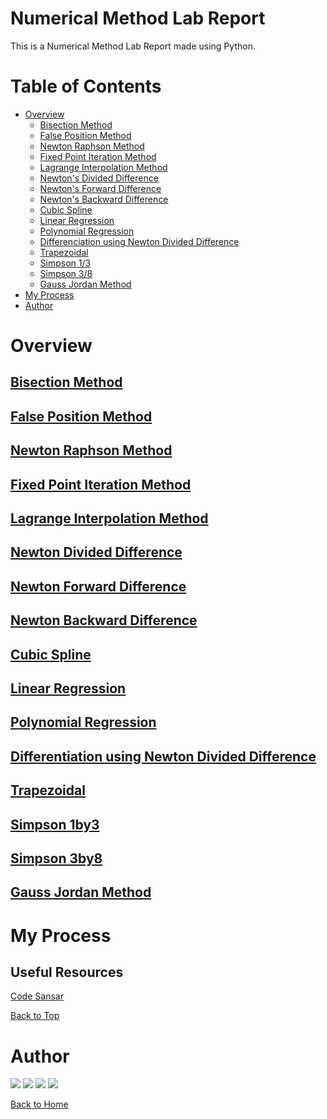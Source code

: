 # Numerical Method Lab Report

This is a Numerical Method Lab Report made using Python.

# Table of Contents

- [Overview](#overview)
    - [Bisection Method](#bisection-method)
    - [False Position Method](#false-position-method)
    - [Newton Raphson Method](#newton-raphson-method)
    - [Fixed Point Iteration Method](#fixed-point-iteration-method)
    - [Lagrange Interpolation Method](#lagrange-interpolation-method)
    - [Newton's Divided Difference](#newton-divided-difference)
    - [Newton's Forward Difference](#newton-forward-difference)
    - [Newton's Backward Difference](#newton-backward-difference)
    - [Cubic Spline](#cubic-spline)
    - [Linear Regression](#linear-regression)
    - [Polynomial Regression](#polynomial-regression)
    - [Differenciation using Newton Divided Difference](#differentiation-using-newton-divided-difference)
    - [Trapezoidal](#trapezoidal)
    - [Simpson 1/3](#simpson-1by3)
    - [Simpson 3/8](#simpson-3by8)
    - [Gauss Jordan Method](#gauss-jordan-method)
- [My Process](#my-process)
- [Author](#author)

# Overview

## [Bisection Method](./doc/Lab01.md)

## [False Position Method](./doc/Lab02.md)

## [Newton Raphson Method](./doc/Lab03.md)

## [Fixed Point Iteration Method](./doc/Lab04.md)

## [Lagrange Interpolation Method](./doc/Lab05.md)

## [Newton Divided Difference](./doc/Lab06.md)

## [Newton Forward Difference](./doc/Lab07.md)

## [Newton Backward Difference](./doc/Lab08.md)

## [Cubic Spline](./doc/Lab09.md)

## [Linear Regression](./doc/Lab10.md)

## [Polynomial Regression](./doc/Lab11.md)

## [Differentiation using Newton Divided Difference](./doc/Lab12.md)

## [Trapezoidal](./doc/Lab13.md)

## [Simpson 1by3](./doc/Lab14.md)

## [Simpson 3by8](./doc/Lab15.md)

## [Gauss Jordan Method](./doc/Lab16.md)

# My Process 

## Useful Resources

[Code Sansar](https://www.codesansar.com/numerical-methods/)

[Back to Top](#table-of-contents)

# Author

[<img src="https://img.shields.io/badge/-Website-ED9?style=for-the-badge&logo=brave">][website]
[<img src="https://img.shields.io/badge/-Facebook-FFE?style=for-the-badge&logo=facebook">][facebook]
[<img src="https://img.shields.io/badge/-Instagram-ADA?style=for-the-badge&logo=instagram">][instagram]
[<img src="https://img.shields.io/badge/-Snapchat-BCA?style=for-the-badge&logo=snapchat">][snapchat]

[Back to Home](README.md)


[website]: https://www.kabirdeula.com.np 
[snapchat]: https://www.snapchat.com/add/king_dragon2018
[facebook]: http://facebook.com/kabirdeula167
[instagram]: https://instagram.com/king_dragon2021/